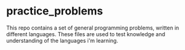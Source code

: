 # practice_problems
This repo contains a set of general programming problems, written in different languages. These files are used to test knowledge and understanding of the languages i'm learning.
